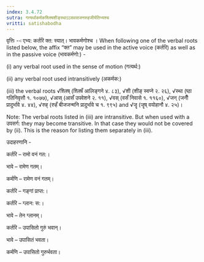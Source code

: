 ```yaml
---
index: 3.4.72
sutra: गत्यर्थाकर्मकश्लिषशीङ्स्थाऽऽसवसजनरुहजीर्यतिभ्यश्च
vritti: satishabodha
---
```






वृत्तिः --ः एभ्य: कर्तरि क्त: स्यात्। भावकर्मणोश्च । When following one of the verbal roots listed below, the affix “क्त” may be used in the active voice (कर्तरि) as well as in the passive voice (भावकर्मणो:) -

(i) any verbal root used in the sense of motion (गत्यर्थ:)

(ii) any verbal root used intransitively (अकर्मक:)

(iii) the verbal roots √श्लिष् (श्लिषँ आलिङ्गने ४. ८३), √शी (शीङ् स्वप्ने २. २६), √स्था (ष्ठा गतिनिवृत्तौ १. १०७७), √आस् (आसँ उपवेशने २. ११), √वस् (वसँ निवासे १. ११६०), √जन् (जनीँ प्रादुर्भावे ४. ४४), √रुह् (रुहँ बीजजन्मनि प्रादुर्भावे च १. ९९५) and √जॄ (जॄष् वयोहानौ ४. २५)।

Note: The verbal roots listed in (iii) are intransitive. But when used with a उपसर्ग: they may become transitive. In that case they would not be covered by (ii). This is the reason for listing them separately in (iii).


उदाहरणानि -


कर्तरि – रामो वनं गत:।

भावे – रामेण गतम्।

कर्मणि – रामेण वनं गतम्।


कर्तरि – गङ्गां प्राप्त:।


कर्तरि – ग्लान: स:।

भावे – तेन ग्लानम्।


कर्तरि – उपासितो गुरुं भवान्।

भावे – उपासितं भवता।

कर्मणि – उपासितो गुरुर्भवता।

